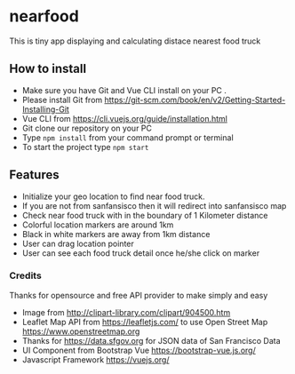 # nearfood

This is tiny app displaying and calculating distace nearest food truck

## How to install

* Make sure you have Git and Vue CLI install on your PC .
* Please install Git from https://git-scm.com/book/en/v2/Getting-Started-Installing-Git
* Vue CLI from https://cli.vuejs.org/guide/installation.html
* Git clone our repository on your PC
* Type `npm install` from your command prompt or terminal
* To start the project type `npm start`


## Features
* Initialize your geo location to find near food truck. 
* If you are not from sanfansisco then it will redirect into sanfansisco map
* Check near food truck with in the boundary of 1 Kilometer distance
* Colorful location markers are around 1km
* Black in white markers are away from 1km distance
* User can drag location pointer
* User can see each food truck detail once he/she click on marker

### Credits

Thanks for opensource and free API provider to make simply and easy 

* Image from http://clipart-library.com/clipart/904500.htm
* Leaflet Map API from https://leafletjs.com/ to use Open Street Map https://www.openstreetmap.org
* Thanks for https://data.sfgov.org for JSON data of San Francisco Data
* UI Component from Bootstrap Vue https://bootstrap-vue.js.org/
* Javascript Framework https://vuejs.org/
